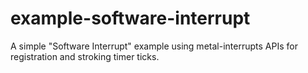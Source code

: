 # example-software-interrupt
A simple "Software Interrupt" example using metal-interrupts APIs for registration and stroking timer ticks.
